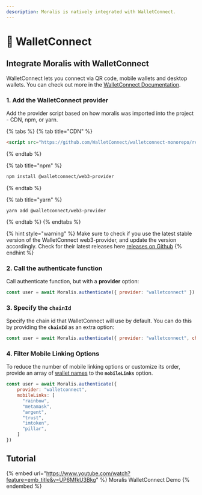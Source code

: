 ```yaml
---
description: Moralis is natively integrated with WalletConnect.
---
```


# 📲 WalletConnect

## Integrate Moralis with WalletConnect

WalletConnect lets you connect via QR code, mobile wallets and desktop wallets. You can check out more in the [WalletConnect Documentation](https://docs.walletconnect.com).

### 1. Add the WalletConnect provider

Add the provider script based on how moralis was imported into the project - CDN, npm, or yarn.

{% tabs %}
{% tab title="CDN" %}
```html
<script src="https://github.com/WalletConnect/walletconnect-monorepo/releases/download/1.7.1/web3-provider.min.js"></script>
```
{% endtab %}

{% tab title="npm" %}
```bash
npm install @walletconnect/web3-provider
```
{% endtab %}

{% tab title="yarn" %}
```
yarn add @walletconnect/web3-provider
```
{% endtab %}
{% endtabs %}

{% hint style="warning" %}
Make sure to check if you use the latest stable version of the WalletConnect web3-provider, and update the version accordingly. Check for their latest releases here [releases on Github](https://github.com/WalletConnect/walletconnect-monorepo/releases/)
{% endhint %}

### 2. Call the authenticate function

Call authenticate function, but with a **provider** option:

```javascript
const user = await Moralis.authenticate({ provider: "walletconnect" })
```

### 3. Specify the `chainId`

Specify the chain id that WalletConnect will use by default. You can do this by providing the **`chainId`** as an extra option:

```javascript
const user = await Moralis.authenticate({ provider: "walletconnect", chainId: 56 })
```

### 4. Filter Mobile Linking Options

To reduce the number of mobile linking options or customize its order, provide an array of [wallet names](https://walletconnect.com/registry/wallets) to the **`mobileLinks`** option.

```javascript
const user = await Moralis.authenticate({ 
    provider: "walletconnect", 
    mobileLinks: [
      "rainbow",
      "metamask",
      "argent",
      "trust",
      "imtoken",
      "pillar",
    ] 
})
```

## Tutorial

{% embed url="https://www.youtube.com/watch?feature=emb_title&v=UP6MfkU3Bkg" %}
Moralis WalletConnect Demo
{% endembed %}
